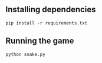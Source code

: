 ## Installing dependencies

`pip install -r requirements.txt`

## Running the game

`python snake.py`
